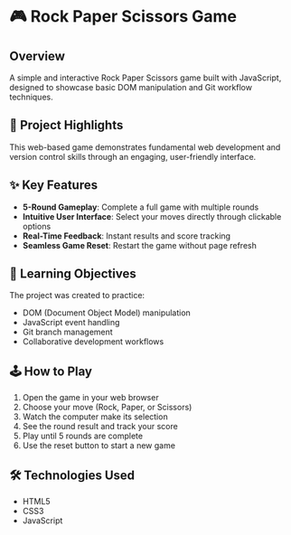 # 🎮 Rock Paper Scissors Game

## Overview

A simple and interactive Rock Paper Scissors game built with JavaScript, designed to showcase basic DOM manipulation and Git workflow techniques.

## 🚀 Project Highlights

This web-based game demonstrates fundamental web development and version control skills through an engaging, user-friendly interface.

## ✨ Key Features

- **5-Round Gameplay**: Complete a full game with multiple rounds
- **Intuitive User Interface**: Select your moves directly through clickable options
- **Real-Time Feedback**: Instant results and score tracking
- **Seamless Game Reset**: Restart the game without page refresh

## 🎯 Learning Objectives

The project was created to practice:

- DOM (Document Object Model) manipulation
- JavaScript event handling
- Git branch management
- Collaborative development workflows

## 🕹️ How to Play

1. Open the game in your web browser
2. Choose your move (Rock, Paper, or Scissors)
3. Watch the computer make its selection
4. See the round result and track your score
5. Play until 5 rounds are complete
6. Use the reset button to start a new game

## 🛠️ Technologies Used

- HTML5
- CSS3
- JavaScript
